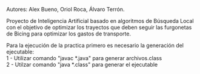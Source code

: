 Autores: Alex Bueno, Oriol Roca, Álvaro Terrón.

Proyecto de Inteligencia Artificial basado en algoritmos de Búsqueda Local con el objetivo de optimizar los trayectos que deben seguir las furgonetas de Bicing para optimizar los gastos de transporte.

Para la ejecución de la practica primero es necesario la generación del ejecutable:  
1 - Utilizar comando "javac *.java" para generar archivos.class  
2 - Utilzar comando "java *.class" para generar el ejecutable
